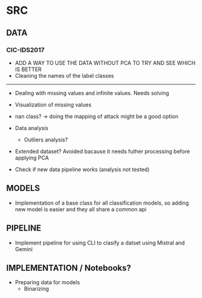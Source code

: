 # SRC

## DATA

### CIC-IDS2017

- ADD A WAY TO USE THE DATA WITHOUT PCA TO TRY AND SEE WHICH IS BETTER
- Cleaning the names of the label classes

---

- Dealing with missing values and infinite values. Needs solving
- Visualization of missing values
- nan class? -> doing the mapping of attack might be a good option

- Data analysis
    - Outliers analysis?

- Extended dataset? Avoided bacause it needs futher processing before applying PCA

- Check if new data pipeline works (analysis not tested)

## MODELS

- Implementation of a base class for all classification models, so adding new model is easier and they all share a common api

## PIPELINE

- Implement pipeline for using CLI to clasify a datset using Mistral and Gemini

## IMPLEMENTATION / Notebooks?

- Preparing data for models
    - Binarizing